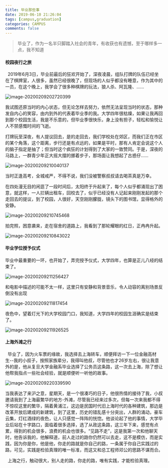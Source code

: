 ```yaml
---
title: 毕业那些事
date: 2019-06-10 21:26:04
tags: [campus,graduation]
categories: CAMPUS
comments: false
---
```


> 毕业了，作为一名半只脚踏入社会的青年，有收获也有遗憾，至于哪样多一点，我不知道

<!--more-->

#### 校园夜行之旅

&nbsp;&nbsp;2019年6月3日，毕业前最后的狂欢开始了，深夜凌晨，组队打牌的队伍已经坐在了棋牌室，人很多，虽然已经很晚了，但现场的人似乎都没有睡意，作为其中的一员，在这个晚上，我学会了很多种棋牌的玩法，狼人杀、阿瓦隆、……

![image-20200209202720399](毕业那些事/image/image-20200209202720399.png)

我试图还原当时的内心状态，但无论怎样去努力，依然无法呈现当时的状态，那种发自内心的笑容，由内到外的代表着毕业季的我。大学四年很枯燥，如果让我再回到那个校园生活，我是不乐意的，但毕业季很快乐，身上没有担子，轻松和愉悦让人不禁感慨时间的飞逝。

打牌玩至深夜，有人提议回去，是的走回去，我们学校处在郊区，而我们正在市区的某个角落，这个距离，步行还是有点远的，如果是平时，那有人肯定会说这个人的脑子指定是抽了；但当时这个疯狂的计划得到了大家的一致赞同。于是，深夜的马路上，一群青少年正大摇大摆的挪着步子，那场面让我想起了古惑仔……

![image-20200209210040137](毕业那些事/image/image-20200209210040137.png)



当时正逢高考，全城戒严，不得不说，我们没被警察叔叔请去喝茶真是万幸。

在四处漫无目的闲逛了一段时间后，太阳终于升起来了，每个人似乎都涌现出了困意，就这样，一人拦辆出租车，回校去了，似乎已经没有人记起来刚刚发起的那个走回去的提议，到了校园，人很好，天空刚刚朦胧，镜头下的图书馆，显得格外的安静。

![image-20200209210745468](毕业那些事/image/image-20200209210745468.png)

拍完照，困意袭来，走在宿舍的道路上，我看到了那轮耀眼的红日，正冉冉升起。

![image-20200209210843022](毕业那些事/image/image-20200209210843022.png)

#### 毕业学位授予仪式

毕业中最重要的一环，也开始了，弄完授予仪式，大学四年，也算是正儿八经的结束了。

![image-20200209211256427](毕业那些事/image/image-20200209211256427.png)

和电影中描述的可能不太一样，这里只有安静和背景音乐，令人动容的离别场景反倒没有出现

![image-20200209211817454](毕业那些事/image/image-20200209211817454.png)

夜色中，望着灯光下的大学校园门口，我知道，大学四年的校园生涯确实是结束了。

![image-20200209211926525](毕业那些事/image/image-20200209211926525.png)

#### 上海外滩之行

&nbsp;&nbsp;毕业了，因为火车票的缘故，我选择去上海转车，顺便拜访一下一位金融高材生--我的小叔子，按照家族辈分，我得叫他叔，尽管他也才26岁左右，很让我意外的是，他从复旦大学金融系毕业选择了公务员这条路，这一次去上海，除了想让他帮我指点一些社会经验，就是顺便听一听他的故事。

![image-20200209220339590](毕业那些事/image/image-20200209220339590.png)

当我表达了来沪之意，星期天，是一个很凑巧的日子，他很热情的接待了我，小叔邀请我到了上海最繁华的地方-外滩，尽管我已经来过多次，但每一次来我都不得不惊叹这里的繁华，隔着黄浦江，这边是民国时代旧上海时代的各种建筑，那边是改革开放后建成的新建筑，到了这里，历史的错乱感十分突出，人群的涌动，豪车云集，灯红酒绿的夜色，让人只感觉一阵阵的恍惚。他谈论起了他的事情，大学毕业后站在十字路口，面临着很多选择，选了从政这条路，这三年下来，感觉有点累，得到的机会很多，浪费的机会也很多。“见路不走”，这是我第一次和他聊天时，他告诉我的，他解释道，前人走过的路你仍然可以去走，这不是模仿，而是实践，因为你是你，他是他，你走的路就是你自己的路，一条属于你自己实践过的路，可见，实践是检验真理的唯一标准，而这又和总工程师邓公的思路不谋而合。

&nbsp;&nbsp;上海之行，触动很大，别人走的路，你走的路，唯有实践，才能检验真理。

